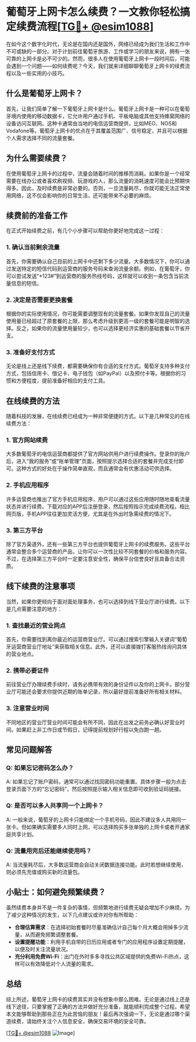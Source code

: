 # 葡萄牙上网卡怎么续费？一文教你轻松搞定续费流程[[TG💪+ @esim1088](https://t.me/s/esim1088)]

在如今这个数字化时代，无论是在国内还是国外，网络已经成为我们生活和工作中不可或缺的一部分。对于计划前往葡萄牙旅游、工作或学习的朋友来说，拥有一张可靠的上网卡是必不可少的。然而，很多人在使用葡萄牙上网卡一段时间后，可能会遇到一个问题——如何续费呢？今天，我们就来详细聊聊葡萄牙上网卡的续费流程以及一些实用的小技巧。

## 什么是葡萄牙上网卡？

首先，让我们简单了解一下葡萄牙上网卡是什么。葡萄牙上网卡是一种可以在葡萄牙境内使用的移动数据卡，它允许用户通过手机、平板电脑或其他支持蜂窝网络的设备访问互联网。这种卡通常由当地的电信运营商提供，比如MEO、NOS和Vodafone等。葡萄牙上网卡的优点在于其覆盖范围广、信号稳定，并且可以根据个人需求选择不同的流量套餐。

## 为什么需要续费？

在使用葡萄牙上网卡的过程中，流量会随着时间的推移而消耗。如果你是一个经常需要在线办公或者喜欢刷视频、玩游戏的人，那么流量的消耗速度可能会比预期快得多。因此，及时续费是非常必要的。否则，一旦流量耗尽，你就可能无法正常使用网络，这不仅会影响你的日常生活，还可能带来不必要的麻烦。

## 续费前的准备工作

在正式开始续费之前，有几个小步骤可以帮助你更好地完成这一过程：

### 1. 确认当前剩余流量

首先，你需要确认自己目前的上网卡中还剩下多少流量。大多数情况下，你可以通过发送特定的短信代码到运营商的服务号码来查询流量余额。例如，在葡萄牙，你可以尝试发送“*123#”到运营商的服务热线号码，这样就可以收到一条包含当前流量信息的短信。

### 2. 决定是否需要更换套餐

根据你的实际使用情况，你可能需要调整现有的流量套餐。如果你发现自己的流量使用量已经超过了原套餐的上限，那么考虑升级到更高一级的套餐可能是明智的选择。反之，如果你的流量使用量较少，也可以选择更经济实惠的基础套餐以节省开支。

### 3. 准备好支付方式

无论是线上还是线下续费，都需要确保你有合适的支付方式。葡萄牙支持多种支付方式，包括信用卡、借记卡、电子钱包（如PayPal）以及预付卡等。根据你的习惯和方便程度，提前准备好相应的支付工具。

## 在线续费的方法

随着科技的发展，在线续费已经成为一种非常便捷的方式。以下是几种常见的在线续费方法：

### 1. 官方网站续费

大多数葡萄牙的电信运营商都提供了官方网站供用户进行续费操作。登录你的账户后，进入“我的服务”或“账单管理”页面，按照提示选择合适的套餐并完成支付即可。这种方式的好处在于操作简单直观，而且通常会有优惠活动可供选择。

### 2. 手机应用程序

许多运营商也推出了官方手机应用程序，用户可以通过这些应用随时随地查看流量状态并进行续费。下载对应的APP后注册登录，然后按照指示完成续费流程。相比网页版，手机APP往往更加灵活方便，尤其是在外出时急需续费的情况下。

### 3. 第三方平台

除了官方渠道外，还有一些第三方平台也提供葡萄牙上网卡的续费服务。这些平台通常会整合多个运营商的产品，让你可以一次性比较不同套餐的价格和服务内容。不过，在选择第三方平台时一定要注意安全性，确保平台信誉良好且具备合法资质。

## 线下续费的注意事项

当然，如果你更倾向于面对面处理事务，也可以选择到线下营业厅进行续费。以下是几点需要注意的地方：

### 1. 查找最近的营业网点

首先，你需要找到离你最近的运营商营业厅。可以通过搜索引擎输入关键词“葡萄牙运营商营业厅地址”来获取相关信息。此外，还可以直接拨打客服热线询问具体的营业地点。

### 2. 携带必要证件

前往营业厅办理续费手续时，请务必携带有效的身份证件以及你的上网卡。部分营业厅可能还会要求你提供近期的账单记录，所以最好提前准备好所有相关材料。

### 3. 注意营业时间

不同地区的营业厅营业时间可能会有所不同，因此在出发之前务必确认好营业时间。如果赶上非工作日或节假日，记得提前规划好行程以免白跑一趟。

## 常见问题解答

### Q: 如果忘记密码怎么办？
A: 如果忘记了账户密码，通常可以通过找回密码功能重置。具体步骤一般为点击登录页面下方的“忘记密码”，然后按照提示输入相关信息即可收到验证码链接。

### Q: 是否可以多人共享同一个上网卡？
A: 一般来说，葡萄牙的上网卡只能绑定一个手机号码，因此不建议多人共用同一张卡。但如果确实需要多人同时上网，可以选择购买多张单独的上网卡或者开通家庭共享计划。

### Q: 流量用完后还能继续使用吗？
A: 当流量耗尽后，大多数运营商会自动关闭数据连接功能。此时若想继续使用，则必须先充值或购买新的流量包。

## 小贴士：如何避免频繁续费？

虽然续费本身并不是一件复杂的事情，但频繁地进行续费无疑会增加不少麻烦。为了减少这种情况的发生，以下几点建议或许对你有所帮助：

- **合理估算需求**：在选择初始套餐时尽量准确估计自己每个月大概会用掉多少流量，从而避免频繁调整套餐。
- **设置提醒功能**：利用手机自带的日历应用或者专门的应用程序设置定期提醒，以便及时关注流量状况。
- **充分利用免费Wi-Fi**：出门在外时多多寻找公共区域提供的免费Wi-Fi热点，这样可以有效降低对个人流量的需求。

## 总结

综上所述，葡萄牙上网卡的续费其实并没有想象中那么困难。无论是通过线上还是线下途径，只要掌握了正确的方法并做好充分准备，就能顺利完成整个过程。希望本文能够帮助到那些正在为此苦恼的朋友！最后再次强调一下，无论是通过哪个渠道续费，请始终关注个人信息安全，确保交易环境的安全可靠。

[[TG💪+ @esim1088](https://t.me/s/esim1088) ![Image](https://i.postimg.cc/4NQfJmqS/Snipaste-2025-05-13-00-14-12.png)]